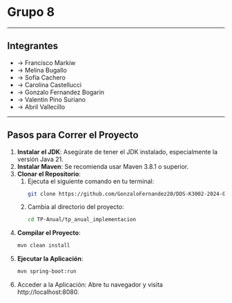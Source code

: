 # Grupo 8
---

## Integrantes

- → Francisco Markiw
- → Melina Bugallo
- → Sofía Cachero
- → Carolina Castellucci
- → Gonzalo Fernandez Bogarin
- → Valentin Pino Suriano
- → Abril Vallecillo

--- 
## Pasos para Correr el Proyecto

1. **Instalar el JDK**: Asegúrate de tener el JDK instalado, especialmente la versión Java 21.
2. **Instalar Maven**: Se recomienda usar Maven 3.8.1 o superior.
3. **Clonar el Repositorio**:
    1. Ejecuta el siguiente comando en tu terminal:
       ```bash
       git clone https://github.com/GonzaloFernandez20/DDS-K3002-2024-Grupo8.git
       ```
    2. Cambia al directorio del proyecto:
       ```bash
       cd TP-Anual/tp_anual_implementacion
       ```
4. **Compilar el Proyecto**:
   ```bash
   mvn clean install
   ```
5. **Ejecutar la Aplicación**:
   ```bash
   mvn spring-boot:run
   ```
6. Acceder a la Aplicación: Abre tu navegador y visita http://localhost:8080.
